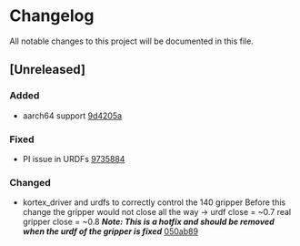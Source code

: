 # Changelog

All notable changes to this project will be documented in this file.

## [Unreleased]
### Added
- aarch64 support
[9d4205a](https://github.com/DavidG-Develop/ros2_kortex/commit/9d4205a2b7334d21dc7ae8d6a67067cb87172d6d)

### Fixed
- PI issue in URDFs
[9735884](https://github.com/DavidG-Develop/ros2_kortex/commit/9735884bd3f8223e01348ade9310fa5c4d853536)

### Changed
- kortex_driver and urdfs to correctly control the 140 gripper
Before this change the gripper would not close all the way -> urdf close = ~0.7 real gripper close = ~0.8
***Note: This is a hotfix and should be removed when the urdf of the gripper is fixed***
[050ab89](https://github.com/DavidG-Develop/ros2_kortex/commit/050ab8975e8570d1b0a17203428abb3d091d50dd)